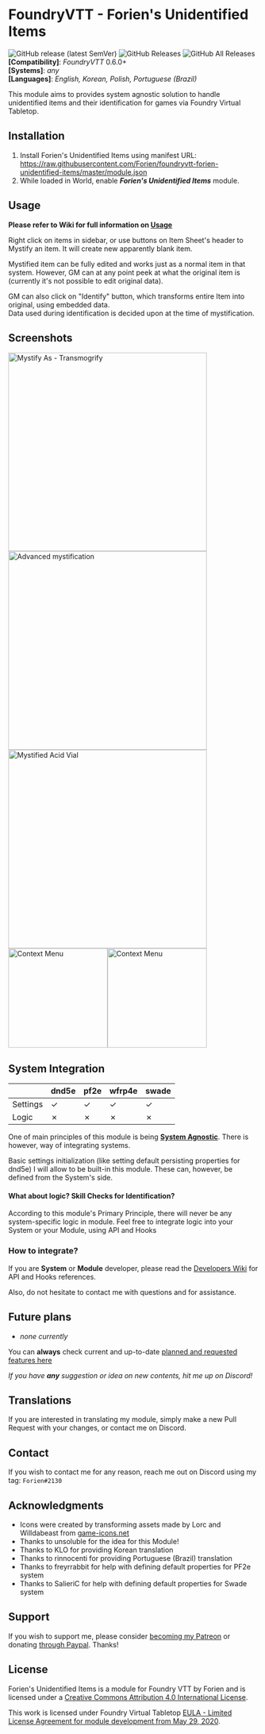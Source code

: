 # FoundryVTT - Forien's Unidentified Items
![GitHub release (latest SemVer)](https://img.shields.io/github/v/release/forien/foundryvtt-forien-unidentified-items?style=for-the-badge) 
![GitHub Releases](https://img.shields.io/github/downloads/Forien/foundryvtt-forien-unidentified-items/latest/total?style=for-the-badge) 
![GitHub All Releases](https://img.shields.io/github/downloads/Forien/foundryvtt-forien-unidentified-items/total?style=for-the-badge&label=Downloads+total)  
**[Compatibility]**: *FoundryVTT* 0.6.0+  
**[Systems]**: *any*  
**[Languages]**: *English, Korean, Polish, Portuguese (Brazil)*  

This module aims to provides system agnostic solution to handle unidentified items and their identification for games via Foundry Virtual Tabletop.

## Installation

1. Install Forien's Unidentified Items using manifest URL: https://raw.githubusercontent.com/Forien/foundryvtt-forien-unidentified-items/master/module.json
2. While loaded in World, enable **_Forien's Unidentified Items_** module.

## Usage

**Please refer to Wiki for full information on [Usage](https://github.com/Forien/foundryvtt-forien-unidentified-items/wiki#usage)**  

Right click on items in sidebar, or use buttons on Item Sheet's header to Mystify an item. It will create new apparently blank item.

Mystified item can be fully edited and works just as a normal item in that system. However, GM can at any point peek at what the original item is (currently it's not possible to edit original data).

GM can also click on "Identify" button, which transforms entire Item into original, using embedded data.  
Data used during identification is decided upon at the time of mystification.

## Screenshots 

<img src="https://i.gyazo.com/1c440fd3a3d4867d3c96fcd3bd2cb585.png" alt="Mystify As - Transmogrify" width=400/><img src="https://i.gyazo.com/ee294dbe6fb2eeefe25c51ac9825b58f.png" alt="Advanced mystification" width=400/><br/><img src="https://i.gyazo.com/f862aa34e373c4c7f1e47adfb27e5bf6.png" alt="Mystified Acid Vial" width=400/><img src="https://i.gyazo.com/9a8e32db257136af9fa728c57e05201b.png" alt="Context Menu" width=200/><img src="https://i.gyazo.com/c8d75fc3c6f205655f3eb14e59f661bb.png" alt="Context Menu" width=200/>

## System Integration

|            	| dnd5e 	| pf2e 	| wfrp4e 	| swade 	|
|------------	|-------	|------	|--------	|--------	|
| Settings   	| ✓     	| ✓    	| ✓      	| ✓      	|
| Logic      	| ✗     	| ✗    	| ✗      	| ✗      	|

One of main principles of this module is being [**System Agnostic**](https://github.com/Forien/foundryvtt-forien-unidentified-items/wiki#1-completely-system-agnostic). There is however, way of integrating systems.

Basic settings initialization (like setting default persisting properties for dnd5e) I will allow to be built-in this module. These can, however, be defined from the System's side.

#### What about logic? Skill Checks for Identification?

According to this module's Primary Principle, there will never be any system-specific logic in module. Feel free to integrate logic into your System or your Module, using API and Hooks

### How to integrate?

If you are **System** or **Module** developer, please read the [Developers Wiki](https://github.com/Forien/foundryvtt-forien-unidentified-items/wiki/Developers) for API and Hooks references.

Also, do not hesitate to contact me with questions and for assistance. 

## Future plans

* _none currently_

You can **always** check current and up-to-date [planned and requested features here](https://github.com/Forien/foundryvtt-forien-unidentified-items/issues?q=is%3Aopen+is%3Aissue+label%3Aenhancement)

*If you have **any** suggestion or idea on new contents, hit me up on Discord!*

## Translations

If you are interested in translating my module, simply make a new Pull Request with your changes, or contact me on Discord.

## Contact

If you wish to contact me for any reason, reach me out on Discord using my tag: `Forien#2130`


## Acknowledgments

* Icons were created by transforming assets made by Lorc and Willdabeast from [game-icons.net](https://game-icons.net/)
* Thanks to unsoluble for the idea for this Module!
* Thanks to KLO for providing Korean translation
* Thanks to rinnocenti for providing Portuguese (Brazil) translation
* Thanks to freyrrabbit for help with defining default properties for PF2e system
* Thanks to SalieriC for help with defining default properties for Swade system

## Support

If you wish to support me, please consider [becoming my Patreon](https://www.patreon.com/forien) or donating [through Paypal](https://www.paypal.com/cgi-bin/webscr?cmd=_s-xclick&hosted_button_id=6P2RRX7HVEMV2&source=url). Thanks!

## License

Forien's Unidentified Items is a module for Foundry VTT by Forien and is licensed under a [Creative Commons Attribution 4.0 International License](http://creativecommons.org/licenses/by/4.0/).

This work is licensed under Foundry Virtual Tabletop [EULA - Limited License Agreement for module development from May 29, 2020](https://foundryvtt.com/article/license/).
